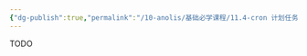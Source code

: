 ```yaml
---
{"dg-publish":true,"permalink":"/10-anolis/基础必学课程/11.4-cron 计划任务/","dgPassFrontmatter":true}
---
```


TODO